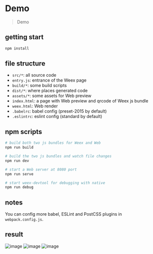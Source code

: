 # Demo

> Demo

## getting start

```bash
npm install
```

## file structure

* `src/*`: all source code
* `entry.js`: entrance of the Weex page
* `build/*`: some build scripts
* `dist/*`: where places generated code
* `assets/*`: some assets for Web preview
* `index.html`: a page with Web preview and qrcode of Weex js bundle
* `weex.html`: Web render
* `.babelrc`: babel config (preset-2015 by default)
* `.eslintrc`: eslint config (standard by default)

## npm scripts

```bash
# build both two js bundles for Weex and Web
npm run build

# build the two js bundles and watch file changes
npm run dev

# start a Web server at 8080 port
npm run serve

# start weex-devtool for debugging with native
npm run debug
```

## notes

You can config more babel, ESLint and PostCSS plugins in `webpack.config.js`.

## result
 ![image](https://github.com/IAMA-J/learning-weex/edit/master/Demo/src/img/a.png)
  ![image](https://github.com/IAMA-J/learning-weex/edit/master/Demo/src/img/b.png)
   ![image](https://github.com/IAMA-J/learning-weex/edit/master/Demo/src/img/c.png)
